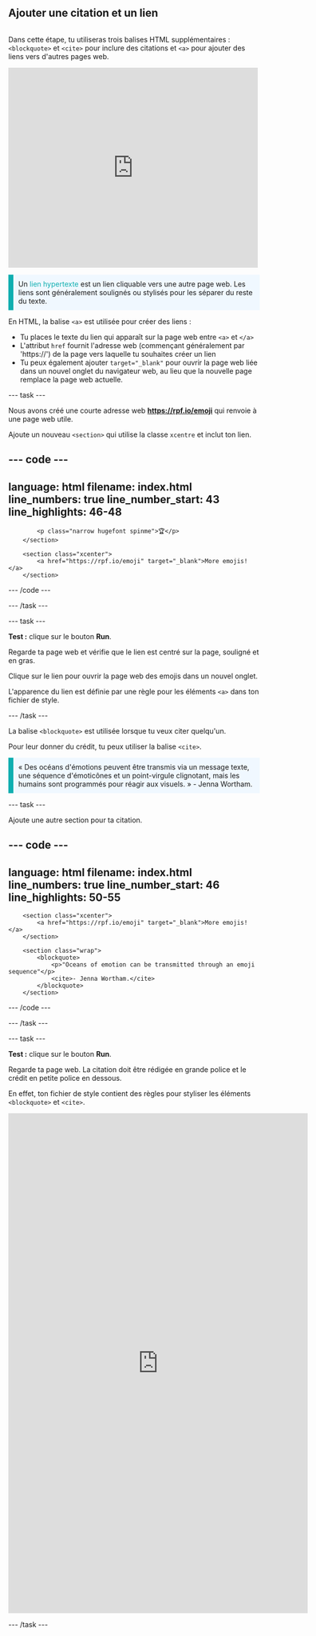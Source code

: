 ## Ajouter une citation et un lien

<div style="display: flex; flex-wrap: wrap">
<div style="flex-basis: 200px; flex-grow: 1; margin-right: 15px;">

Dans cette étape, tu utiliseras trois balises HTML supplémentaires : `<blockquote>` et `<cite>` pour inclure des citations et `<a>` pour ajouter des liens vers d'autres pages web.

</div>
<div>
<iframe src="https://editor.raspberrypi.org/en/embed/viewer/top-5-emoji-list-step-5" width="500" height="400" frameborder="0" marginwidth="0" marginheight="0" allowfullscreen> </iframe>
</div>
</div>

<p style="border-left: solid; border-width:10px; border-color: #0faeb0; background-color: aliceblue; padding: 10px;">
Un <span style="color: #0faeb0">lien hypertexte</span> est un lien cliquable vers une autre page web. Les liens sont généralement soulignés ou stylisés pour les séparer du reste du texte. 
</p>

En HTML, la balise `<a>` est utilisée pour créer des liens :

- Tu places le texte du lien qui apparaît sur la page web entre `<a>` et `</a>`
- L'attribut `href` fournit l'adresse web (commençant généralement par 'https://') de la page vers laquelle tu souhaites créer un lien
- Tu peux également ajouter `target="_blank"` pour ouvrir la page web liée dans un nouvel onglet du navigateur web, au lieu que la nouvelle page remplace la page web actuelle.

\--- task ---

Nous avons créé une courte adresse web **https://rpf.io/emoji** qui renvoie à une page web utile.

Ajoute un nouveau `<section>` qui utilise la classe `xcentre` et inclut ton lien.

## --- code ---

language: html
filename: index.html
line_numbers: true
line_number_start: 43
line_highlights: 46-48
-----------------------------------------------------------

```
        <p class="narrow hugefont spinme">🏆</p>         
    </section>

    <section class="xcenter">
        <a href="https://rpf.io/emoji" target="_blank">More emojis!</a>
    </section>
```

\--- /code ---

\--- /task ---

\--- task ---

**Test :** clique sur le bouton **Run**.

Regarde ta page web et vérifie que le lien est centré sur la page, souligné et en gras.

Clique sur le lien pour ouvrir la page web des emojis dans un nouvel onglet.

L'apparence du lien est définie par une règle pour les éléments `<a>` dans ton fichier de style.

\--- /task ---

La balise `<blockquote>` est utilisée lorsque tu veux citer quelqu'un.

Pour leur donner du crédit, tu peux utiliser la balise `<cite>`.

<p style="border-left: solid; border-width:10px; border-color: #0faeb0; background-color: aliceblue; padding: 10px;">
« Des océans d'émotions peuvent être transmis via un message texte, une séquence d'émoticônes et un point-virgule clignotant, mais les humains sont programmés pour réagir aux visuels. » - Jenna Wortham.
</p>

\--- task ---

Ajoute une autre section pour ta citation.

## --- code ---

language: html
filename: index.html
line_numbers: true
line_number_start: 46
line_highlights: 50-55
-----------------------------------------------------------

```
    <section class="xcenter">
        <a href="https://rpf.io/emoji" target="_blank">More emojis!</a>
    </section>

    <section class="wrap">
        <blockquote>
            <p>"Oceans of emotion can be transmitted through an emoji sequence"</p>
            <cite>- Jenna Wortham.</cite>
        </blockquote>
    </section>
```

\--- /code ---

\--- /task ---

\--- task ---

**Test :** clique sur le bouton **Run**.

Regarde ta page web. La citation doit être rédigée en grande police et le crédit en petite police en dessous.

En effet, ton fichier de style contient des règles pour styliser les éléments `<blockquote>` et `<cite>`.

<div>
<iframe src="https://editor.raspberrypi.org/en/embed/viewer/top-5-emoji-list-step-5" width="600" height="1000" frameborder="0" marginwidth="0" marginheight="0" allowfullscreen> </iframe>
</div>

\--- /task ---
